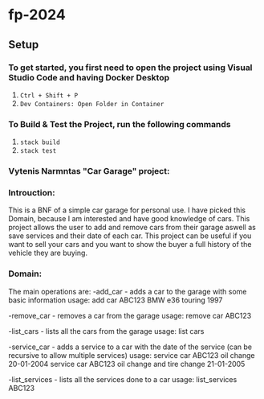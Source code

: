 # fp-2024

## Setup

### To get started, you first need to open the project using Visual Studio Code and having Docker Desktop
1. `Ctrl + Shift + P`
2. `Dev Containers: Open Folder in Container`

### To Build & Test the Project, run the following commands
1. `stack build`
2. `stack test`



### Vytenis Narmntas "Car Garage" project:

### Introuction:

This is a BNF of a simple car garage for personal use.
I have picked this Domain, because I am interested and have good knowledge of cars. 
This project allows the user to add and remove cars from their garage aswell as save services and their date of each car.
This project can be useful if you want to sell your cars and you want to show the buyer a full history of the vehicle they are buying.

### Domain:

The main operations are:
-add_car - adds a car to the garage with some basic information
usage:
add car ABC123 BMW e36 touring 1997

-remove_car - removes a car from the garage
usage:
remove car ABC123

-list_cars - lists all the cars from the garage
usage:
list cars

-service_car - adds a service to a car with the date of the service (can be recursive to allow multiple services)
usage:
service car ABC123 oil change 20-01-2004
service car ABC123 oil change and tire change 21-01-2005

-list_services - lists all the services done to a car
usage:
list_services ABC123


